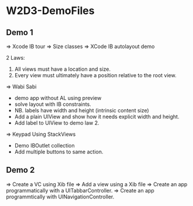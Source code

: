 # W2D3-DemoFiles

## Demo 1

=> Xcode IB tour
=> Size classes
=> XCode IB autolayout demo

2 Laws:
1. All views must have a location and size.
2. Every view must ultimately have a position relative to the root view.

=> Wabi Sabi
- demo app without AL using preview
- solve layout with IB constraints.
- NB. labels have width and height (intrinsic content size)
- Add a plain UIView and show  how it needs explicit width and height.
- Add label to UIView to demo law 2.

=> Keypad Using StackViews
- Demo IBOutlet collection
- Add multiple buttons to same action.


## Demo 2
=> Create a VC using Xib file
=> Add a view using a Xib file
=> Create an app programmatically with a UITabbarController.
=> Create an app programmtically with UINavigationController.


